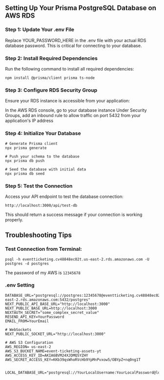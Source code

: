 ## Setting Up Your Prisma PostgreSQL Database on AWS RDS

### Step 1: Update Your .env File

Replace YOUR_PASSWORD_HERE in the .env file with your actual RDS database password. This is critical for connecting to your database.

### Step 2: Install Required Dependencies

Run the following command to install all required dependencies:

```
npm install @prisma/client prisma ts-node
```

### Step 3: Configure RDS Security Group

Ensure your RDS instance is accessible from your application:

In the AWS RDS console, go to your database instance
Under Security Groups, add an inbound rule to allow traffic on port 5432 from your application's IP address

### Step 4: Initialize Your Database

```
# Generate Prisma client
npx prisma generate

# Push your schema to the database
npx prisma db push

# Seed the database with initial data
npx prisma db seed
```

### Step 5: Test the Connection

Access your API endpoint to test the database connection:

```
http://localhost:3000/api/test-db
```

This should return a success message if your connection is working properly.

## Troubleshooting Tips

### Test Connection from Terminal:

```
psql -h eventticketing.cv48848ec02t.us-east-2.rds.amazonaws.com -U postgres -d postgres
```

The password of my AWS is `12345678`

### .env Setting

```
DATABASE_URL="postgresql://postgres:12345678@eventticketing.cv48848ec02t.us-east-2.rds.amazonaws.com:5432/postgres"
NEXT_PUBLIC_API_BASE_URL="http://localhost:3000"
NEXT_PUBLIC_BASE_URL=http://localhost:3000
NEXTAUTH_SECRET="some_complex_secret_value"
RESEND_API_KEY=YourPassword
EMAIL_FROM=YourEmail

# WebSockets
NEXT_PUBLIC_SOCKET_URL="http://localhost:3000"

# AWS S3 Configuration
AWS_REGION= us-east-2
AWS_S3_BUCKET_NAME=event-ticketing-assets-yt
AWS_ACCESS_KEY_ID=AKIA6BVM24XJDMQSYZHY
AWS_SECRET_ACCESS_KEY=KKb39qsWhoRVcHb9YpMnPvxow5/OBYpZ+nq0ng1T


LOCAL_DATABASE_URL="postgresql://YourLocalUsername:YourLocalPassword@localhost:5432/postgres"
```
